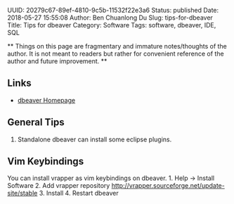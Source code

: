 UUID: 20279c67-89ef-4810-9c5b-11532f22e3a6
Status: published
Date: 2018-05-27 15:55:08
Author: Ben Chuanlong Du
Slug: tips-for-dbeaver
Title: Tips for dbeaver
Category: Software
Tags: software, dbeaver, IDE, SQL

**
Things on this page are
fragmentary and immature notes/thoughts of the author.
It is not meant to readers
but rather for convenient reference of the author and future improvement.
**

## Links

- [dbeaver Homepage](https://dbeaver.jkiss.org/)

## General Tips

1. Standalone dbeaver can install some eclipse plugins.

## Vim Keybindings

You can install vrapper as vim keybindings on dbeaver.
    1. Help -> Install Software
    2. Add vrapper repository http://vrapper.sourceforge.net/update-site/stable
    3. Install
    4. Restart dbeaver
